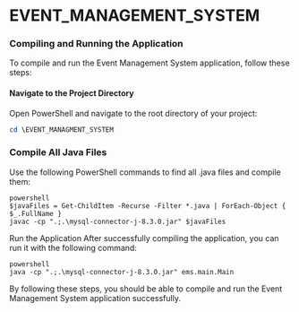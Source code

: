 # EVENT_MANAGEMENT_SYSTEM
### Compiling and Running the Application

To compile and run the Event Management System application, follow these steps:

#### Navigate to the Project Directory

Open PowerShell and navigate to the root directory of your project:

```powershell
cd \EVENT_MANAGMENT_SYSTEM
```
### Compile All Java Files
Use the following PowerShell commands to find all .java files and compile them:
```
powershell
$javaFiles = Get-ChildItem -Recurse -Filter *.java | ForEach-Object { $_.FullName }
javac -cp ".;.\mysql-connector-j-8.3.0.jar" $javaFiles
```
Run the Application
After successfully compiling the application, you can run it with the following command:
```
powershell
java -cp ".;.\mysql-connector-j-8.3.0.jar" ems.main.Main
```
By following these steps, you should be able to compile and run the Event Management System application successfully.
